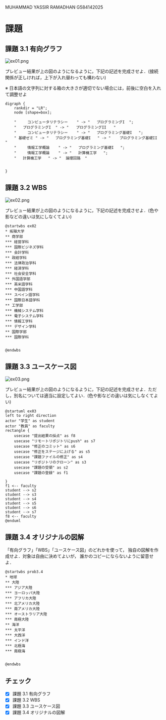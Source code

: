 MUHAMMAD YASSIR RAMADHAN
G584142025

# 課題

## 課題 3.1 有向グラフ

![ex01.png](ex01.png)

プレビュー結果が上の図のようになるように，下記の記述を完成させよ．(接続関係が正しければ，上下が入れ替わっても構わない)

※ 日本語の文字列に対する箱の大きさが適切でない場合には，前後に空白を入れて調整せよ

```graphviz
digraph {
    rankdir = "LR";
    node [shape=box];

    "     コンピュータリテラシー    " -> "   プログラミングI  ";
    "   プログラミングI  " -> "　　プログラミングII　　"
    "     コンピュータリテラシー    " -> "   プログラミング基礎I   ";
    " 基礎ゼミ " -> "   プログラミング基礎I   " -> "    プログラミング基礎II   "
    "     情報工学概論    " -> "   プログラミング基礎I   ";
    "     情報工学概論    " -> "   計算機工学   ";
    "   計算機工学   " -> "  論理回路  "
    
    
}
```

## 課題 3.2 WBS

![ex02.png](ex02.png)

プレビュー結果が上の図のようになるように，下記の記述を完成させよ．(色や影などの違いは気にしなくてよい)

```plantUML
@startwbs ex02
* 拓殖大学
** 商学部
*** 経営学科
*** 国際ビジネズ学科
*** 会計学科
** 政経学科
*** 法律政治学科
*** 経済学科
*** 社会安全学科
** 外国語学部
*** 英米語学科
*** 中国語学科
*** スペイン語学科
*** 国際日本語学科
** 工学部
*** 機械システム学科
*** 電子システム学科
*** 情報工学科
*** デザイン学科
** 国際学部
*** 国際学科


@endwbs
```

## 課題 3.3 ユースケース図

![ex03.png](ex03.png)

プレビュー結果が上の図のようになるように，下記の記述を完成させよ．ただし，別名については適当に設定してよい．(色や影などの違いは気にしなくてよい)

```plantUML
@startuml ex03
left to right direction
actor "学生" as student
actor "教員" as faculty
rectangle {
    usecase "提出結果の採点" as f8
    usecase "リモートリポジトリにpush" as s7
    usecase "修正のコミット" as s6
    usecase "修正をステージに上げる" as s5
    usecase "課題ファイルの修正" as s4
    usecase "リポジトリのクローン" as s3
    usecase "課題の受領" as s2
    usecase "課題の登録" as f1
    
}
f1 <-- faculty
student --> s2
student --> s3
student --> s4
student --> s5
student --> s6
student --> s7
f8 <-- faculty
@enduml
```

## 課題 3.4 オリジナルの図解

「有向グラフ」「WBS」「ユースケース図」のどれかを使って，
独自の図解を作成せよ．対象は自由に決めてよいが，
誰かのコピーにならないように留意せよ．

```plantUML
@startwbs prob3.4
* 地球
** 大陸
*** アジア大陸
*** ヨーロッパ大陸
*** アフリカ大陸
*** 北アメリカ大陸
*** 南アメリカ大陸
*** オーストラリア大陸
*** 南極大陸
** 海洋
*** 太平洋
*** 大西洋
*** インド洋
*** 北極海
*** 南極海


@endwbs
```

## チェック
- [x] 課題 3.1 有向グラフ
- [x] 課題 3.2 WBS
- [x] 課題 3.3 ユースケース図
- [x] 課題 3.4 オリジナルの図解
